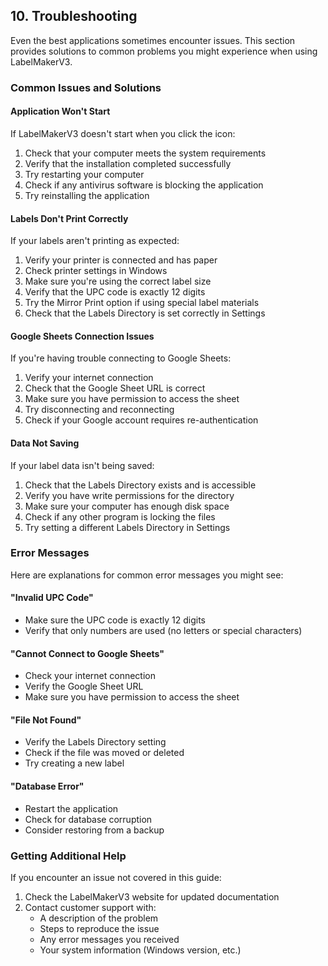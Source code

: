 ## 10. Troubleshooting

Even the best applications sometimes encounter issues. This section provides solutions to common problems you might experience when using LabelMakerV3.

### Common Issues and Solutions

#### Application Won't Start

If LabelMakerV3 doesn't start when you click the icon:

1. Check that your computer meets the system requirements
2. Verify that the installation completed successfully
3. Try restarting your computer
4. Check if any antivirus software is blocking the application
5. Try reinstalling the application

#### Labels Don't Print Correctly

If your labels aren't printing as expected:

1. Verify your printer is connected and has paper
2. Check printer settings in Windows
3. Make sure you're using the correct label size
4. Verify that the UPC code is exactly 12 digits
5. Try the Mirror Print option if using special label materials
6. Check that the Labels Directory is set correctly in Settings

#### Google Sheets Connection Issues

If you're having trouble connecting to Google Sheets:

1. Verify your internet connection
2. Check that the Google Sheet URL is correct
3. Make sure you have permission to access the sheet
4. Try disconnecting and reconnecting
5. Check if your Google account requires re-authentication

#### Data Not Saving

If your label data isn't being saved:

1. Check that the Labels Directory exists and is accessible
2. Verify you have write permissions for the directory
3. Make sure your computer has enough disk space
4. Check if any other program is locking the files
5. Try setting a different Labels Directory in Settings

### Error Messages

Here are explanations for common error messages you might see:

#### "Invalid UPC Code"
- Make sure the UPC code is exactly 12 digits
- Verify that only numbers are used (no letters or special characters)

#### "Cannot Connect to Google Sheets"
- Check your internet connection
- Verify the Google Sheet URL
- Make sure you have permission to access the sheet

#### "File Not Found"
- Verify the Labels Directory setting
- Check if the file was moved or deleted
- Try creating a new label

#### "Database Error"
- Restart the application
- Check for database corruption
- Consider restoring from a backup

### Getting Additional Help

If you encounter an issue not covered in this guide:

1. Check the LabelMakerV3 website for updated documentation
2. Contact customer support with:
   - A description of the problem
   - Steps to reproduce the issue
   - Any error messages you received
   - Your system information (Windows version, etc.)
